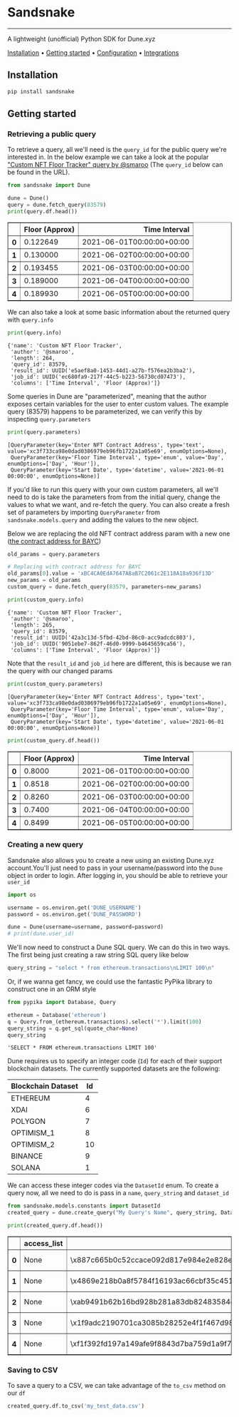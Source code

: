 # Sandsnake

---

A lightweight (unofficial) Python SDK for Dune.xyz

[Installation](#installation) •
[Getting started](#getting-started) •
[Configuration](#configuration) •
[Integrations](#third-party-integrations)

## Installation

```sh
pip install sandsnake
```

## Getting started

### Retrieving a public query

To retrieve a query, all we'll need is the `query_id` for the public query we're interested in. In the below example we can take a look at the popular ["Custom NFT Floor Tracker" query by @smaroo](https://dune.xyz/queries/83579) (The `query_id` below can be found in the URL).

```python
from sandsnake import Dune

dune = Dune()
query = dune.fetch_query(83579)
print(query.df.head())
```

<div>
<table border="1" class="dataframe">
  <thead>
    <tr style="text-align: right;">
      <th></th>
      <th>Floor (Approx)</th>
      <th>Time Interval</th>
    </tr>
  </thead>
  <tbody>
    <tr>
      <th>0</th>
      <td>0.122649</td>
      <td>2021-06-01T00:00:00+00:00</td>
    </tr>
    <tr>
      <th>1</th>
      <td>0.130000</td>
      <td>2021-06-02T00:00:00+00:00</td>
    </tr>
    <tr>
      <th>2</th>
      <td>0.193455</td>
      <td>2021-06-03T00:00:00+00:00</td>
    </tr>
    <tr>
      <th>3</th>
      <td>0.189000</td>
      <td>2021-06-04T00:00:00+00:00</td>
    </tr>
    <tr>
      <th>4</th>
      <td>0.189930</td>
      <td>2021-06-05T00:00:00+00:00</td>
    </tr>
  </tbody>
</table>
</div>

We can also take a look at some basic information about the returned query with `query.info`

```python
print(query.info)
```

    {'name': 'Custom NFT Floor Tracker',
     'author': '@smaroo',
     'length': 264,
     'query_id': 83579,
     'result_id': UUID('e5aef8a0-1453-44d1-a27b-f576ea2b3ba2'),
     'job_id': UUID('ec680fa9-217f-44c5-b223-56730cd07473'),
     'columns': ['Time Interval', 'Floor (Approx)']}

Some queries in Dune are "parameterized", meaning that the author exposes certain variables for the user to enter custom values. The example query (83579) happens to be parameterized, we can verify this by inspecting `query.parameters`

```python
print(query.parameters)
```

    [QueryParameter(key='Enter NFT Contract Address', type='text', value='xc3f733ca98e0dad0386979eb96fb1722a1a05e69', enumOptions=None),
     QueryParameter(key='Floor Time Interval', type='enum', value='Day', enumOptions=['Day', 'Hour']),
     QueryParameter(key='Start Date', type='datetime', value='2021-06-01 00:00:00', enumOptions=None)]

If you'd like to run this query with your own custom parameters, all we'll need to do is take the parameters from from the initial query, change the values to what we want, and re-fetch the query. You can also create a fresh set of parameters by importing `QueryParameter` from `sandsnake.models.query` and adding the values to the new object.

Below we are replacing the old NFT contract address param with a new one ([the contract address for BAYC](https://etherscan.io/address/0xbc4ca0eda7647a8ab7c2061c2e118a18a936f13d))

```python
old_params = query.parameters

# Replacing with contract address for BAYC
old_params[0].value = 'xBC4CA0EdA7647A8aB7C2061c2E118A18a936f13D'
new_params = old_params
custom_query = dune.fetch_query(83579, parameters=new_params)

print(custom_query.info)
```

    {'name': 'Custom NFT Floor Tracker',
     'author': '@smaroo',
     'length': 265,
     'query_id': 83579,
     'result_id': UUID('42a3c13d-5fbd-42bd-86c0-acc9adcdc803'),
     'job_id': UUID('9051ebe7-862f-46d0-9999-b4645659ca56'),
     'columns': ['Time Interval', 'Floor (Approx)']}

Note that the `result_id` and `job_id` here are different, this is because we ran the query with our changed params

```python
print(custom_query.parameters)
```

    [QueryParameter(key='Enter NFT Contract Address', type='text', value='xc3f733ca98e0dad0386979eb96fb1722a1a05e69', enumOptions=None),
     QueryParameter(key='Floor Time Interval', type='enum', value='Day', enumOptions=['Day', 'Hour']),
     QueryParameter(key='Start Date', type='datetime', value='2021-06-01 00:00:00', enumOptions=None)]

```python
print(custom_query.df.head())
```

<div>
<table border="1" class="dataframe">
  <thead>
    <tr style="text-align: right;">
      <th></th>
      <th>Floor (Approx)</th>
      <th>Time Interval</th>
    </tr>
  </thead>
  <tbody>
    <tr>
      <th>0</th>
      <td>0.8000</td>
      <td>2021-06-01T00:00:00+00:00</td>
    </tr>
    <tr>
      <th>1</th>
      <td>0.8518</td>
      <td>2021-06-02T00:00:00+00:00</td>
    </tr>
    <tr>
      <th>2</th>
      <td>0.8260</td>
      <td>2021-06-03T00:00:00+00:00</td>
    </tr>
    <tr>
      <th>3</th>
      <td>0.7400</td>
      <td>2021-06-04T00:00:00+00:00</td>
    </tr>
    <tr>
      <th>4</th>
      <td>0.8499</td>
      <td>2021-06-05T00:00:00+00:00</td>
    </tr>
  </tbody>
</table>
</div>

### Creating a new query

Sandsnake also allows you to create a new using an existing Dune.xyz account.You'll just need to pass in your username/password into the `Dune` object in order to login. After logging in, you should be able to retrieve your `user_id`

```python
import os

username = os.environ.get('DUNE_USERNAME')
password = os.environ.get('DUNE_PASSWORD')

dune = Dune(username=username, password=password)
# print(dune.user_id)
```

We'll now need to construct a Dune SQL query. We can do this in two ways. The first being just creating a raw string SQL query like below

```python
query_string = "select * from ethereum.transactions\nLIMIT 100\n"
```

Or, if we wanna get fancy, we could use the fantastic PyPika library to construct one in an ORM style

```python
from pypika import Database, Query

ethereum = Database('ethereum')
q = Query.from_(ethereum.transactions).select('*').limit(100)
query_string = q.get_sql(quote_char=None)
query_string
```

    'SELECT * FROM ethereum.transactions LIMIT 100'

Dune requires us to specify an integer code (`Id`) for each of their support blockchain datasets. The currently supported datasets are the following:

| Blockchain Dataset | Id  |
| ------------------ | --- |
| ETHEREUM           | 4   |
| XDAI               | 6   |
| POLYGON            | 7   |
| OPTIMISM_1         | 8   |
| OPTIMISM_2         | 10  |
| BINANCE            | 9   |
| SOLANA             | 1   |

We can access these integer codes via the `DatasetId` enum. To create a query now, all we need to do is pass in a `name`, `query_string` and `dataset_id`

```python
from sandsnake.models.constants import DatasetId
created_query = dune.create_query("My Query's Name", query_string, DatasetId.ETHEREUM)
```

```python
print(created_query.df.head())
```

<div>
<table border="1" class="dataframe">
  <thead>
    <tr style="text-align: right;">
      <th></th>
      <th>access_list</th>
      <th>block_hash</th>
      <th>block_number</th>
      <th>block_time</th>
      <th>data</th>
      <th>from</th>
      <th>gas_limit</th>
      <th>gas_price</th>
      <th>gas_used</th>
      <th>hash</th>
      <th>index</th>
      <th>max_fee_per_gas</th>
      <th>max_priority_fee_per_gas</th>
      <th>nonce</th>
      <th>priority_fee_per_gas</th>
      <th>success</th>
      <th>to</th>
      <th>type</th>
      <th>value</th>
    </tr>
  </thead>
  <tbody>
    <tr>
      <th>0</th>
      <td>None</td>
      <td>\x887c665b0c52ccace092d817e984e2e828ef59079295...</td>
      <td>47287</td>
      <td>2015-08-07T08:50:01+00:00</td>
      <td>None</td>
      <td>\xdb312d1d6a2ccc64dd94a3892928bac82b4e8c15</td>
      <td>21000</td>
      <td>100000000000</td>
      <td>21000</td>
      <td>\xd3e6a2fc34066d20bb83020b1ee95b9dc7919fd242bd...</td>
      <td>0</td>
      <td>None</td>
      <td>None</td>
      <td>0</td>
      <td>None</td>
      <td>None</td>
      <td>\x34bb6978c5a1ad68777ad388c6787df53903430c</td>
      <td>None</td>
      <td>1000000000000000000</td>
    </tr>
    <tr>
      <th>1</th>
      <td>None</td>
      <td>\x4869e218b0a8f5784f16193ac66cbf35c4510ace0c9b...</td>
      <td>48698</td>
      <td>2015-08-07T15:29:53+00:00</td>
      <td>None</td>
      <td>\x48040276e9c17ddbe5c8d2976245dcd0235efa43</td>
      <td>90000</td>
      <td>57550496008</td>
      <td>21000</td>
      <td>\x8ba39f908731171fe96ee4e700e71d170ef8e651fac7...</td>
      <td>0</td>
      <td>None</td>
      <td>None</td>
      <td>0</td>
      <td>None</td>
      <td>None</td>
      <td>\xd8d0549637b65d58e7fb6cbdd11530b399d1ddac</td>
      <td>None</td>
      <td>100000000000000000000</td>
    </tr>
    <tr>
      <th>2</th>
      <td>None</td>
      <td>\xab9491b62b16bd928b281a83db82483584c22aeebc0d...</td>
      <td>49051</td>
      <td>2015-08-07T17:03:48+00:00</td>
      <td>None</td>
      <td>\x8686578c4f7c75246f548299d6ffdac3b67b5cd1</td>
      <td>90000</td>
      <td>57178423039</td>
      <td>21000</td>
      <td>\x57f8ba638903d6335e211eb470159587c73316788880...</td>
      <td>0</td>
      <td>None</td>
      <td>None</td>
      <td>0</td>
      <td>None</td>
      <td>None</td>
      <td>\x87abffa6b80f712c852a9558120ba6611f0b5e46</td>
      <td>None</td>
      <td>45150000000000000000</td>
    </tr>
    <tr>
      <th>3</th>
      <td>None</td>
      <td>\x1f9adc2190701ca3085b28252e4f1f467d980f763dad...</td>
      <td>49174</td>
      <td>2015-08-07T17:41:03+00:00</td>
      <td>None</td>
      <td>\x18e4ce47483b53040adbab35172c01ef64506e0c</td>
      <td>90000</td>
      <td>58589751415</td>
      <td>21000</td>
      <td>\xb8280da44f8d35011c3f431f7d1a82213477a4e742de...</td>
      <td>2</td>
      <td>None</td>
      <td>None</td>
      <td>0</td>
      <td>None</td>
      <td>None</td>
      <td>\xfb26ae2d3621829472555fbd11bb2a324b7a5c57</td>
      <td>None</td>
      <td>10000000000000000000</td>
    </tr>
    <tr>
      <th>4</th>
      <td>None</td>
      <td>\xf1f392fd197a149afe9f8843d7ba759d1a9f79d1ef62...</td>
      <td>49938</td>
      <td>2015-08-07T21:06:21+00:00</td>
      <td>None</td>
      <td>\xc6bf5b6558f2ee21f2e43d9ff9b5408a0cb89413</td>
      <td>90000</td>
      <td>71214529679</td>
      <td>21000</td>
      <td>\x538e1664c12c55287c98dc5dd248f60c642cbbbd7a18...</td>
      <td>0</td>
      <td>None</td>
      <td>None</td>
      <td>4</td>
      <td>None</td>
      <td>None</td>
      <td>\x33a3f479f6c3e7f91128348490d1f7e8d2a0fab5</td>
      <td>None</td>
      <td>5000000000000000000</td>
    </tr>
  </tbody>
</table>
</div>

### Saving to CSV

To save a query to a CSV, we can take advantage of the `to_csv` method on our `df`

```python
created_query.df.to_csv('my_test_data.csv')
```
